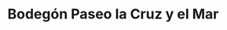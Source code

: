 ---
title: "Bodegón Paseo la Cruz y el Mar"
url: /puerto-la-cruz/bodegon-paseo-la-cruz-y-el-mar/
shop: comodidad
---